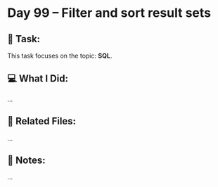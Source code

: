 # Day 99 – Filter and sort result sets

## 🔧 Task:
This task focuses on the topic: **SQL**.

## 💻 What I Did:
...

## 🔗 Related Files:
...

## 📝 Notes:
...
